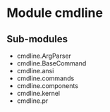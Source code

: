 Module cmdline
==============

Sub-modules
-----------
* cmdline.ArgParser
* cmdline.BaseCommand
* cmdline.ansi
* cmdline.commands
* cmdline.components
* cmdline.kernel
* cmdline.pr